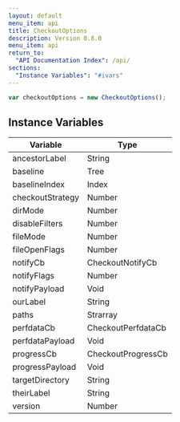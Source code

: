 ```yaml
---
layout: default
menu_item: api
title: CheckoutOptions
description: Version 0.8.0
menu_item: api
return_to:
  "API Documentation Index": /api/
sections:
  "Instance Variables": "#ivars"
---
```


```js
var checkoutOptions = new CheckoutOptions();
```

## <a name="ivars"></a>Instance Variables

| Variable | Type |
| --- | --- |
| <a name="ancestorLabel"></a>ancestorLabel | String |
| <a name="baseline"></a>baseline | Tree |
| <a name="baselineIndex"></a>baselineIndex | Index |
| <a name="checkoutStrategy"></a>checkoutStrategy | Number |
| <a name="dirMode"></a>dirMode | Number |
| <a name="disableFilters"></a>disableFilters | Number |
| <a name="fileMode"></a>fileMode | Number |
| <a name="fileOpenFlags"></a>fileOpenFlags | Number |
| <a name="notifyCb"></a>notifyCb | CheckoutNotifyCb |
| <a name="notifyFlags"></a>notifyFlags | Number |
| <a name="notifyPayload"></a>notifyPayload | Void |
| <a name="ourLabel"></a>ourLabel | String |
| <a name="paths"></a>paths | Strarray |
| <a name="perfdataCb"></a>perfdataCb | CheckoutPerfdataCb |
| <a name="perfdataPayload"></a>perfdataPayload | Void |
| <a name="progressCb"></a>progressCb | CheckoutProgressCb |
| <a name="progressPayload"></a>progressPayload | Void |
| <a name="targetDirectory"></a>targetDirectory | String |
| <a name="theirLabel"></a>theirLabel | String |
| <a name="version"></a>version | Number |

